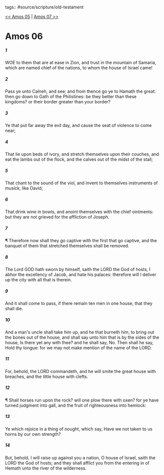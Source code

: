 tags:: #source/scripture/old-testament

[<< Amos 05](source/scripture/old-testament/30_Amos/Amos_05.md) | [Amos 07 >>](source/scripture/old-testament/30_Amos/Amos_07.md)

# Amos 06

##### 1

WOE to them that are at ease in Zion, and trust in the mountain of Samaria, which are named chief of the nations, to whom the house of Israel came!

##### 2

Pass ye unto Calneh, and see; and from thence go ye to Hamath the great: then go down to Gath of the Philistines: be they better than these kingdoms? or their border greater than your border?

##### 3

Ye that put far away the evil day, and cause the seat of violence to come near;

##### 4

That lie upon beds of ivory, and stretch themselves upon their couches, and eat the lambs out of the flock, and the calves out of the midst of the stall;

##### 5

That chant to the sound of the viol, and invent to themselves instruments of musick, like David;

##### 6

That drink wine in bowls, and anoint themselves with the chief ointments: but they are not grieved for the affliction of Joseph.

##### 7

¶ Therefore now shall they go captive with the first that go captive, and the banquet of them that stretched themselves shall be removed.

##### 8

The Lord GOD hath sworn by himself, saith the LORD the God of hosts, I abhor the excellency of Jacob, and hate his palaces: therefore will I deliver up the city with all that is therein.

##### 9

And it shall come to pass, if there remain ten men in one house, that they shall die.

##### 10

And a man's uncle shall take him up, and he that burneth him, to bring out the bones out of the house, and shall say unto him that is by the sides of the house, Is there yet any with thee? and he shall say, No. Then shall he say, Hold thy tongue: for we may not make mention of the name of the LORD.

##### 11

For, behold, the LORD commandeth, and he will smite the great house with breaches, and the little house with clefts.

##### 12

¶ Shall horses run upon the rock? will one plow there with oxen? for ye have turned judgment into gall, and the fruit of righteousness into hemlock:

##### 13

Ye which rejoice in a thing of nought, which say, Have we not taken to us horns by our own strength?

##### 14

But, behold, I will raise up against you a nation, O house of Israel, saith the LORD the God of hosts; and they shall afflict you from the entering in of Hemath unto the river of the wilderness.
